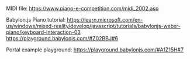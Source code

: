 
MIDI file:
https://www.piano-e-competition.com/midi_2002.asp

Babylon.js Piano tutorial:
https://learn.microsoft.com/en-us/windows/mixed-reality/develop/javascript/tutorials/babylonjs-webxr-piano/keyboard-interaction-03
https://playground.babylonjs.com/#Z02BBJ#6

Portal example playground:
https://playground.babylonjs.com/#A1Z15H#7


